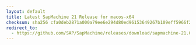 ```yaml
---
layout: default
title: Latest SapMachine 21 Release for macos-x64
checksum: sha256 cfa0deb2871a000a79ee6e294d80ed96153649267b109eff5966f25ab3a63b70
redirect_to:
  - https://github.com/SAP/SapMachine/releases/download/sapmachine-21.0.8/sapmachine-jre-21.0.8_macos-x64_bin.tar.gz
---
```

